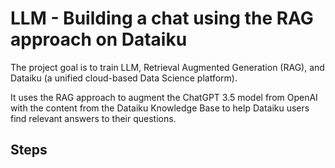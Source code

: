 # LLM - Building a chat using the RAG approach on Dataiku

The project goal is to train LLM, Retrieval Augmented Generation (RAG), and Dataiku (a unified cloud-based Data Science platform).

It uses the RAG approach to augment the ChatGPT 3.5 model from OpenAI with the content from the Dataiku Knowledge Base to help Dataiku users find relevant answers to their questions.

<h2>Steps</h2>
